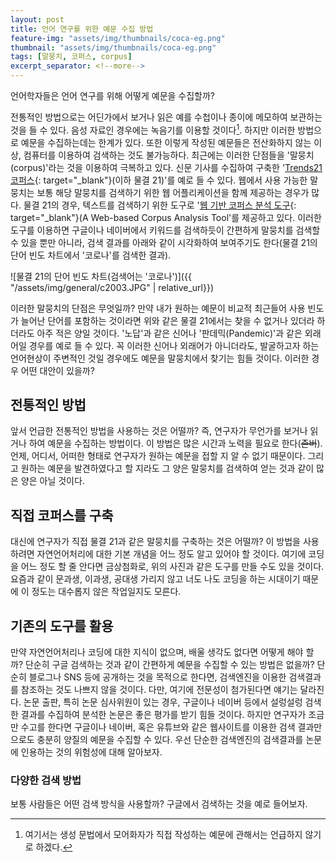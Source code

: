 ```yaml
---
layout: post
title: 언어 연구를 위한 예문 수집 방법
feature-img: "assets/img/thumbnails/coca-eg.png"
thumbnail: "assets/img/thumbnails/coca-eg.png"
tags: [말뭉치, 코퍼스, corpus]
excerpt_separator: <!--more-->
---
```


언어학자들은 언어 연구를 위해 어떻게 예문을 수집할까? 

<!--more-->

전통적인 방법으로는 어딘가에서 보거나 읽은 예를 수첩이나 종이에 메모하여 보관하는 것을 들 수 있다. 음성 자료인 경우에는 녹음기를 이용할 것이다[^1]. 하지만 이러한 방법으로 예문을 수집하는데는 한계가 있다. 또한 이렇게 작성된 예문들은 전산화하지 않는 이상, 컴퓨터를 이용하여 검색하는 것도 불가능하다. 최근에는 이러한 단점들을 '말뭉치(corpus)'라는 것을 이용하여 극복하고 있다. 신문 기사를 수집하여 구축한 '[Trends21 코퍼스](http://corpus.korea.ac.kr/trends21.html){: target="_blank"}(이하 물결 21)'를 예로 들 수 있다. 웹에서 사용 가능한 말뭉치는 보통 해당 말뭉치를 검색하기 위한 웹 어플리케이션을 함께 제공하는 경우가 많다. 물결 21의 경우, 텍스트를 검색하기 위한 도구로 '[웹 기반 코퍼스 분석 도구](http://corpus.korea.ac.kr){: target="_blank"}(A Web-based Corpus Analysis Tool'를 제공하고 있다. 이러한 도구를 이용하면 구글이나 네이버에서 키워드를 검색하듯이 간편하게 말뭉치를 검색할 수 있을 뿐만 아니라, 검색 결과를 아래와 같이 시각화하여 보여주기도 한다(물결 21의 단어 빈도 차트에서 '코로나'를 검색한 결과). 

![물결 21의 단어 빈도 차트(검색어는 '코로나')]({{ "/assets/img/general/c2003.JPG" | relative_url}})

이러한 말뭉치의 단점은 무엇일까? 만약 내가 원하는 예문이 비교적 최근들어 사용 빈도가 늘어난 단어를 포함하는 것이라면 위와 같은 물결 21에서는 찾을 수 없거나 있더라 하더라도 아주 적은 양일 것이다. '노답'과 같은 신어나 '판데믹(Pandemic)'과 같은  외래어일 경우를 예로 들 수 있다. 꼭 이러한 신어나 외래어가 아니더라도, 발굴하고자 하는 언어현상이 주변적인 것일 경우에도 예문을 말뭉치에서 찾기는 힘들 것이다. 이러한 경우 어떤 대안이 있을까?

## 전통적인 방법

앞서 언급한 전통적인 방법을 사용하는 것은 어떨까? 즉, 연구자가 무언가를 보거나 읽거나 하여 예문을 수집하는 방법이다. 이 방법은 많은 시간과 노력을 필요로 한다(~~존버~~). 언제, 어디서, 어떠한 형태로 연구자가 원하는 예문을 접할 지 알 수 없기 때문이다. 그리고 원하는 예문을 발견하였다고 할 지라도 그 양은 말뭉치를 검색하여 얻는 것과 같이 많은 양은 아닐 것이다.

## 직접 코퍼스를 구축

대신에 연구자가 직접 물결 21과 같은 말뭉치를 구축하는 것은 어떨까? 이 방법을 사용하려면 자연언어처리에 대한 기본 개념을 어느 정도 알고 있어야 할 것이다. 여기에 코딩을 어느 정도 할 줄 안다면 금상첨화로, 위의 사진과 같은 도구를 만들 수도 있을 것이다. 요즘과 같이 문과생, 이과생, 공대생 가리지 않고 너도 나도 코딩을 하는 시대이기 때문에 이 정도는 대수롭지 않은 작업일지도 모른다. 

## 기존의 도구를 활용

만약 자연언어처리나 코딩에 대한 지식이 없으며, 배울 생각도 없다면 어떻게 해야 할까? 단순히 구글 검색하는 것과 같이 간편하게 예문을 수집할 수 있는 방법은 없을까? 단순히 블로그나 SNS 등에 공개하는 것을 목적으로 한다면, 검색엔진을 이용한 검색결과를 참조하는 것도 나쁘지 않을 것이다. 다만, 여기에 전문성이 첨가된다면 얘기는 달라진다. 논문 출판, 특히 논문 심사위원이 있는 경우, 구글이나 네이버 등에서 설렁설렁 검색한 결과를 수집하여 분석한 논문은 좋은 평가를 받기 힘들 것이다. 하지만 연구자가 조금만 수고를 한다면 구글이나 네이버, 혹은 유튜브와 같은 웹사이트를 이용한 검색 결과만으로도 충분히 양질의 예문을 수집할 수 있다. 우선 단순한 검색엔진의 검색결과를 논문에 인용하는 것의 위험성에 대해 알아보자.

### 다양한 검색 방법

보통 사람들은 어떤 검색 방식을 사용할까? 구글에서 검색하는 것을 예로 들어보자. 

[^1]: 여기서는 생성 문법에서 모어화자가 직접 작성하는 예문에 관해서는 언급하지 않기로 하겠다.
